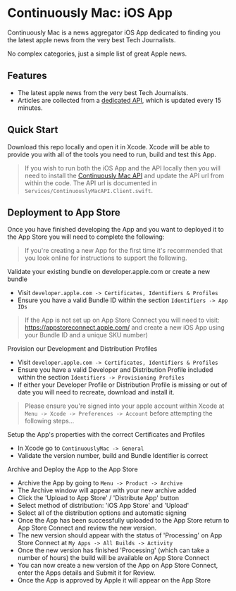 # Continuously Mac: iOS App

Continuously Mac is a news aggregator iOS App dedicated to finding you the latest apple news from the very best Tech Journalists.

No complex categories, just a simple list of great Apple news.

## Features

* The latest apple news from the very best Tech Journalists.
* Articles are collected from a [dedicated API](https://github.com/steven-martin/continuously-mac-api), which is updated every 15 minutes.

## Quick Start

Download this repo locally and open it in Xcode. Xcode will be able to provide you with all of the tools you need to run, build and test this App. 

> If you wish to run both the iOS App and the API locally then you will need to install the [Continuously Mac API](https://github.com/steven-martin/continuously-mac-api) and update the API url from within the code. The API url is documented in ```Services/ContinuouslyMacAPI.Client.swift```.


## Deployment to App Store

Once you have finished developing the App and you want to deployed it to the App Store you will need to complete the following:

> If you're creating a new App for the first time it's recommended that you look online for instructions to support the following.

Validate your existing bundle on developer.apple.com or create a new bundle
* Visit ```developer.apple.com -> Certificates, Identifiers & Profiles```
* Ensure you have a valid Bundle ID within the section ```Identifiers -> App IDs```

> If the App is not set up on App Store Connect you will need to visit: https://appstoreconnect.apple.com/ and create a new iOS App using your Bundle ID and a unique SKU number)

Provision our Development and Distribution Profiles
* Visit ```developer.apple.com -> Certificates, Identifiers & Profiles```
* Ensure you have a valid Developer and Distribution Profile included within the section ```Identifiers -> Provisioning Profiles```
* If either your Developer Profile or Distribution Profile is missing or out of date you will need to recreate, download and install it.

> Please ensure you're signed into your apple account within Xcode at ```Menu -> Xcode -> Preferences -> Account``` before attempting the following steps...

Setup the App's properties with the correct Certificates and Profiles
* In Xcode go to ```ContinuouslyMac -> General```
* Validate the version number, build and Bundle Identifier is correct

Archive and Deploy the App to the App Store
* Archive the App by going to ```Menu -> Product -> Archive```
* The Archive window will appear with your new archive added
* Click the 'Upload to App Store' / 'Distribute App' button
* Select method of distribution: 'iOS App Store' and 'Upload'
* Select all of the distribution options and automatic signing
* Once the App has been successfully uploaded to the App Store return to App Store Connect and review the new version.
* The new version should appear with the status of 'Processing' on App Store Connect at ```My Apps -> All Builds -> Activity```
* Once the new version has finished 'Processing' (which can take a number of hours) the build will be available on App Store Connect
* You can now create a new version of the App on App Store Connect, enter the Apps details and Submit it for Review.
* Once the App is approved by Apple it will appear on the App Store

